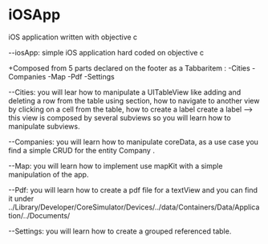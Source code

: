 # iOSApp

iOS application written with objective c

--iosApp: simple iOS application hard coded on objective c

+Composed from 5 parts declared on the footer as a Tabbaritem : -Cities -Companies -Map -Pdf -Settings

--Cities: you will lear how to manipulate a UITableView like adding and deleting a row from the table using section, how to navigate to another view by clicking on a cell from the table, how to create a label create a label --> this view is composed by several subviews so you will learn how to manipulate subviews.

--Companies: you will learn how to manipulate coreData, as a use case you find a simple CRUD for the entity Company .

--Map: you will learn how to implement use mapKit with a simple manipulation of the app.

--Pdf: you will learn how to create a pdf file for a textView and you can find it under ../Library/Developer/CoreSimulator/Devices/../data/Containers/Data/Application/../Documents/

--Settings: you will learn how to create a grouped referenced table.
